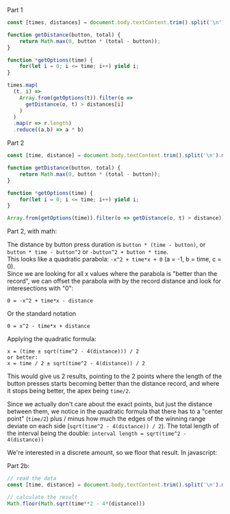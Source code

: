 Part 1
```js
const [times, distances] = document.body.textContent.trim().split('\n').map(line => line.match(/\d+/g).map(Number));

function getDistance(button, total) {
    return Math.max(0, button * (total - button));
}

function *getOptions(time) {
    for(let i = 0; i <= time; i++) yield i;
}

times.map(
  (t, i) =>
    Array.from(getOptions(t)).filter(o =>
      getDistance(o, t) > distances[i]
    )
  )
  .map(r => r.length)
  .reduce((a,b) => a * b)
```

Part 2
```js
const [time, distance] = document.body.textContent.trim().split('\n').map(line => line.match(/\d+/g).join('')).map(Number);

function getDistance(button, total) {
    return Math.max(0, button * (total - button));
}

function *getOptions(time) {
    for(let i = 0; i <= time; i++) yield i;
}

Array.from(getOptions(time)).filter(o => getDistance(o, t) > distance)).map(r => r.length)
```


Part 2, with math:

The distance by button press duration is `button * (time - button)`, or `button * time - button^2` or `-button^2 + button * time`.  
This looks like a quadratic parabola: `-x^2 + time*x + 0` (a = -1, b = time, c = 0).  
Since we are looking for all x values where the parabola is "better than the record", we can offset the parabola with by the record distance and look for interesections with "0":

```
0 = -x^2 + time*x - distance
```
Or the standard notation
```
0 = x^2 - time*x + distance
```
Applying the quadratic formula:
```
x = (time ± sqrt(time^2 - 4(distance))) / 2
or better:
x = time / 2 ± sqrt(time^2 - 4(distance)) / 2
```
This would give us 2 results, pointing to the 2 points where the length of the button presses starts becoming better than the distance record, and where it stops being better, the apex being `time/2`. 

Since we actually don't care about the exact points, but just the distance between them, we notice in the quadratic formula that there has to a "center point" (`time/2`) plus / minus how much the edges of the winning range deviate on each side (`sqrt(time^2 - 4(distance)) / 2`). The total length of the interval being the double: `interval length = sqrt(time^2 - 4(distance))`

We're interested in a discrete amount, so we floor that result. In javascript:

Part 2b:
```js
// read the data
const [time, distance] = document.body.textContent.trim().split('\n').map(line => line.match(/\d+/g).join('')).map(Number);

// calculate the result
Math.floor(Math.sqrt(time**2 - 4*(distance)))
```
